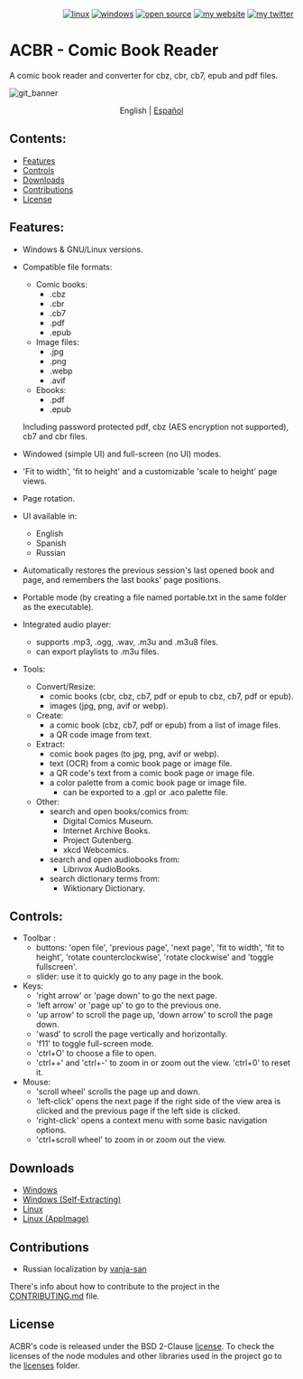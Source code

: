 <p align="right">  
  <a href="#downloads"><img src="https://user-images.githubusercontent.com/8535921/189104931-527ab8bc-8757-4e04-8150-5207d2077bb8.png" title="linux"></a>
  <a href="#downloads"><img src="https://user-images.githubusercontent.com/8535921/189104940-ade062d9-d2e0-4e08-83a4-f34cdb457025.png" title="windows"></a>
  <a href="#license"><img src="https://user-images.githubusercontent.com/8535921/189119543-b1f7cc20-bd0e-44e7-811a-c23b0ccdf767.png" title="open source"></a>
  <a href="http://www.binarynonsense.com/"><img src="https://user-images.githubusercontent.com/8535921/189104953-7ac2d4d1-7d36-483b-8cc9-3568d1cbf6e5.png" title="my website"></a>
  <a href="https://twitter.com/binarynonsense"><img src="https://user-images.githubusercontent.com/8535921/189104963-ae74d98e-ddb3-4068-8958-7028ecae2966.png" title="my twitter"></a>
</p>

# ACBR - Comic Book Reader

A comic book reader and converter for cbz, cbr, cb7, epub and pdf files.

![git_banner](https://user-images.githubusercontent.com/8535921/189077872-0b8dab41-9c0f-4487-9462-7cd2ba49e35a.png)

<p align="center">
  <span>English</span> |
  <a href="./README.es.md">Español</a>
</p>

## Contents:

* [Features](#features)
* [Controls](#controls)
* [Downloads](#downloads)
* [Contributions](#contributions)
* [License](#license)

## Features:

- Windows & GNU/Linux versions.
- Compatible file formats:

  - Comic books:
    - .cbz
    - .cbr
    - .cb7
    - .pdf
    - .epub
  - Image files:
    - .jpg
    - .png
    - .webp
    - .avif
  - Ebooks:
    - .pdf
    - .epub

  Including password protected pdf, cbz (AES encryption not supported), cb7 and cbr files.

- Windowed (simple UI) and full-screen (no UI) modes.
- 'Fit to width', 'fit to height' and a customizable 'scale to height' page views.
- Page rotation.
- UI available in:
  - English
  - Spanish
  - Russian
- Automatically restores the previous session's last opened book and page, and remembers the last books' page positions.
- Portable mode (by creating a file named portable.txt in the same folder as the executable).
- Integrated audio player:
  - supports .mp3, .ogg, .wav, .m3u and .m3u8 files.
  - can export playlists to .m3u files.
- Tools:
  - Convert/Resize:
    - comic books (cbr, cbz, cb7, pdf or epub to cbz, cb7, pdf or epub).
    - images (jpg, png, avif or webp).
  - Create:
    - a comic book (cbz, cb7, pdf or epub) from a list of image files.
    - a QR code image from text.
  - Extract:
    - comic book pages (to jpg, png, avif or webp).
    - text (OCR) from a comic book page or image file.
    - a QR code's text from a comic book page or image file.
    - a color palette from a comic book page or image file.
      - can be exported to a .gpl or .aco palette file.
  - Other:
    - search and open books/comics from:
      - Digital Comics Museum.
      - Internet Archive Books.
      - Project Gutenberg.
      - xkcd Webcomics.
    - search and open audiobooks from:
      - Librivox AudioBooks.
    - search dictionary terms from:
      - Wiktionary Dictionary.

## Controls:

- Toolbar :
  - buttons: 'open file', 'previous page', 'next page', 'fit to width', 'fit to height', 'rotate counterclockwise', 'rotate clockwise' and 'toggle fullscreen'.
  - slider: use it to quickly go to any page in the book.
- Keys:
  - 'right arrow' or 'page down' to go the next page.
  - 'left arrow' or 'page up' to go to the previous one.
  - 'up arrow' to scroll the page up, 'down arrow' to scroll the page down.
  - 'wasd' to scroll the page vertically and horizontally.
  - 'f11' to toggle full-screen mode.
  - 'ctrl+O' to choose a file to open.
  - 'ctrl++' and 'ctrl+-' to zoom in or zoom out the view. 'ctrl+0' to reset it.
- Mouse:
  - 'scroll wheel' scrolls the page up and down.
  - 'left-click' opens the next page if the right side of the view area is clicked and the previous page if the left side is clicked.
  - 'right-click' opens a context menu with some basic navigation options.
  - 'ctrl+scroll wheel' to zoom in or zoom out the view.

## Downloads

- [Windows](https://github.com/binarynonsense/comic-book-reader/releases/latest/download/ACBR_Windows.zip)
- [Windows (Self-Extracting)](https://github.com/binarynonsense/comic-book-reader/releases/latest/download/ACBR_Windows_SelfExtracting.exe)
- [Linux](https://github.com/binarynonsense/comic-book-reader/releases/latest/download/ACBR_Linux.zip)
- [Linux (AppImage)](https://github.com/binarynonsense/comic-book-reader/releases/latest/download/ACBR_Linux_AppImage.zip)

## Contributions

- Russian localization by [vanja-san](https://github.com/vanja-san)

There's info about how to contribute to the project in the [CONTRIBUTING.md](./CONTRIBUTING.md) file.

## License

ACBR's code is released under the BSD 2-Clause [license](../LICENSE). To check the licenses of the node modules and other libraries used in the project go to the [licenses](../licenses/) folder.
